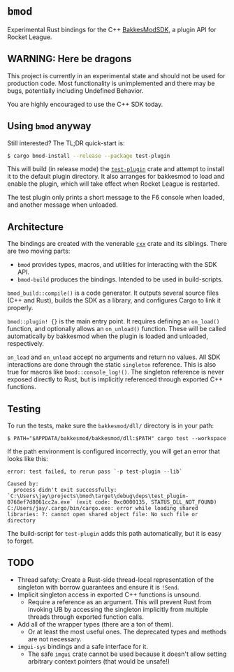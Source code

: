 # `bmod`

Experimental Rust bindings for the C++ [BakkesModSDK](https://github.com/bakkesmodorg/BakkesModSDK), a plugin API for Rocket League.


## WARNING: Here be dragons

This project is currently in an experimental state and should not be used for production code. Most functionality is unimplemented and there may be bugs, potentially including Undefined Behavior.

You are highly encouraged to use the C++ SDK today.


## Using `bmod` anyway

Still interested? The TL;DR quick-start is:

```bash
$ cargo bmod-install --release --package test-plugin
```

This will build (in release mode) the [`test-plugin`](./examples/test-plugin/src/main.rs) crate and attempt to install it to the default plugin directory. It also arranges for bakkesmod to load and enable the plugin, which will take effect when Rocket League is restarted.

The test plugin only prints a short message to the F6 console when loaded, and another message when unloaded.


## Architecture

The bindings are created with the venerable [`cxx`](https://docs.rs/cxx) crate and its siblings. There are two moving parts:

- `bmod` provides types, macros, and utilities for interacting with the SDK API.
- `bmod-build` produces the bindings. Intended to be used in build-scripts.

`bmod_build::compile()` is a code generator. It outputs several source files (C++ and Rust), builds the SDK as a library, and configures Cargo to link it properly.

`bmod::plugin! {}` is the main entry point. It requires defining an `on_load()` function, and optionally allows an `on_unload()` function. These will be called automatically by bakkesmod when the plugin is loaded and unloaded, respectively.

`on_load` and `on_unload` accept no arguments and return no values. All SDK interactions are done through the static `singleton` reference. This is also true for macros like `bmod::console_log!()`. The singleton reference is never exposed directly to Rust, but is implicitly referenced through exported C++ functions.


## Testing

To run the tests, make sure the `bakkesmod/dll/` directory is in your path:

```
$ PATH="$APPDATA/bakkesmod/bakkesmod/dll:$PATH" cargo test --workspace
```

If the path environment is configured incorrectly, you will get an error that looks like this:

```
error: test failed, to rerun pass `-p test-plugin --lib`

Caused by:
  process didn't exit successfully: `C:\Users\jay\projects\bmod\target\debug\deps\test_plugin-0768ef7d8061cc2a.exe` (exit code: 0xc0000135, STATUS_DLL_NOT_FOUND)
C:/Users/jay/.cargo/bin/cargo.exe: error while loading shared libraries: ?: cannot open shared object file: No such file or directory
```

The build-script for `test-plugin` adds this path automatically, but it is easy to forget.


## TODO

- Thread safety: Create a Rust-side thread-local representation of the singleton with borrow guarantees and ensure it is `!Send`.
- Implicit singleton access in exported C++ functions is unsound.
  - Require a reference as an argument. This will prevent Rust from invoking UB by accessing the singleton implicitly from multiple threads through exported function calls.
- Add all of the wrapper types (there are a ton of them).
  - Or at least the most useful ones. The deprecated types and methods are not necessary.
- `imgui-sys` bindings and a safe interface for it.
  - The safe `imgui` crate cannot be used because it doesn't allow setting arbitrary context pointers (that would be unsafe!)
